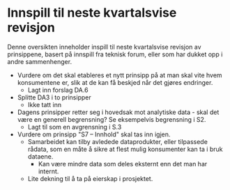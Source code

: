 # Innspill til neste kvartalsvise revisjon

Denne oversikten inneholder inspill til neste kvartalsvise revisjon av prinsippene, basert på innspill fra teknisk forum, eller som har dukket opp i andre sammenhenger. 

- Vurdere om det skal etableres et nytt prinsipp på at man skal vite hvem konsumentene er, slik at de kan få beskjed når det gjøres endringer. 
    - Lagt inn forslag DA.6
- Splitte DA3 i to prinsipper
    - Ikke tatt inn
- Dagens prinsipper retter seg i hovedsak mot analytiske data - skal det være en generell begrensning? Se eksempelvis begrensning i S2.
    - Lagt til som en avgrensning i S.3 
- Vurdere om prinsipp "S7 – Innhold" skal tas inn igjen. 
    - Samarbeidet kan tilby avledede dataprodukter, eller tilpassede rådata, som en måte å sikre at flest mulig konsumenter kan ta i bruk dataene. 
        - Kan være mindre data som deles eksternt enn det man har internt. 
    - Lite dekning til å ta på eierskap i prosjektet.
